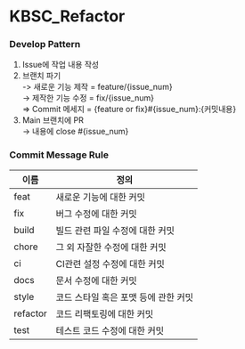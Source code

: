 # KBSC_Refactor


### Develop Pattern
1. Issue에 작업 내용 작성
2. 브랜치 파기 <br>
  -> 새로운 기능 제작 = feature/{issue_num} <br>
  -> 제작한 기능 수정 = fix/{issue_num} <br>
  => Commit 메세지 = {feature or fix}#{issue_num}:{커밋내용} <br>
3. Main 브랜치에 PR <br>
  -> 내용에 close #{issue_num}


### Commit Message Rule

| 이름 | 정의 |
|--|--|
|feat | 새로운 기능에 대한 커밋|
|fix | 버그 수정에 대한 커밋|
|build |빌드 관련 파일 수정에 대한 커밋|
|chore | 그 외 자잘한 수정에 대한 커밋|
|ci | CI관련 설정 수정에 대한 커밋|
|docs | 문서 수정에 대한 커밋|
|style | 코드 스타일 혹은 포맷 등에 관한 커밋|
|refactor |  코드 리팩토링에 대한 커밋|
|test | 테스트 코드 수정에 대한 커밋|
